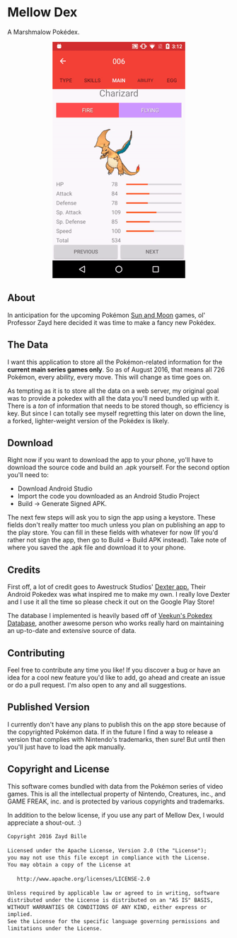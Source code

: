 # Mellow Dex

A Marshmalow Pokédex.

<p align="center">
<img style="display:inline; margin: 0 auto;" src="https://github.com/Zayd-Waves/mellow-dex/blob/master/screenshots/charizard.gif">
</p>

## About
In anticipation for the upcoming Pokémon [Sun and Moon](http://www.serebii.net/sunmoon/) games, ol' Professor Zayd here decided it was time to make a fancy new Pokédex.

## The Data
I want this application to store all the Pokémon-related information for the **current main series games only**. So as of August 2016, that means all 726 Pokémon, every ability, every move. This will change as time goes on.

As tempting as it is to store all the data on a web server, my original goal was to provide a pokedex with all the data you'll need bundled up with it. There is a *ton* of information that needs to be stored though, so efficiency is key. But since I can totally see myself regretting this later on down the line, a forked, lighter-weight version of the Pokédex is likely.

## Download
Right now if you want to download the app to your phone, yo'll have to download the source code and build an .apk yourself. For the second option you'll need to:
* Download Android Studio
* Import the code you downloaded as an Android Studio Project
* Build -> Generate Signed APK.

The next few steps will ask you to sign the app using a keystore. These fields don't really matter too much unless you plan on publishing an app to the play store. You can fill in these fields with whatever for now (If you'd rather not sign the app, then go to Build -> Build APK instead). Take note of where you saved the .apk file and download it to your phone.

## Credits
First off, a lot of credit goes to Awestruck Studios' [Dexter app.](https://play.google.com/store/apps/details?id=com.awestruckstudios.pkmn&hl=en) Their Android Pokedex was what inspired me to make my own. I really love Dexter and I use it all the time so please check it out on the Google Play Store!

The database I implemented is heavily based off of [Veekun's Pokedex Database](https://github.com/veekun/pokedex), another awesome person who works really hard on maintaining an up-to-date and extensive source of data.

## Contributing
Feel free to contribute any time you like! If you discover a bug or have an idea for a cool new feature you'd like to add, go ahead and create an issue or do a pull request. I'm also open to any and all suggestions.

## Published Version
I currently don't have any plans to publish this on the app store because of the copyrighted Pokémon data. If in the future I find a way to release a version that complies with Nintendo's trademarks, then sure! But until then you'll just have to load the apk manually.

## Copyright and License
This software comes bundled with data from the Pokémon series of video games. This is all the intellectual property of Nintendo, Creatures, inc., and GAME FREAK, inc. and is protected by various copyrights and trademarks.

In addition to the below license, if you use any part of Mellow Dex, I would appreciate a shout-out. :)

    Copyright 2016 Zayd Bille

    Licensed under the Apache License, Version 2.0 (the "License");
    you may not use this file except in compliance with the License.
    You may obtain a copy of the License at

       http://www.apache.org/licenses/LICENSE-2.0

    Unless required by applicable law or agreed to in writing, software
    distributed under the License is distributed on an "AS IS" BASIS,
    WITHOUT WARRANTIES OR CONDITIONS OF ANY KIND, either express or implied.
    See the License for the specific language governing permissions and
    limitations under the License.

